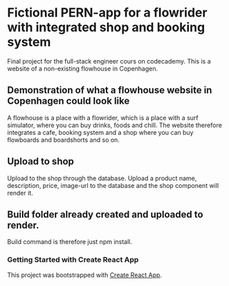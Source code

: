 # Fictional PERN-app for a flowrider with integrated shop and booking system
Final project for the full-stack engineer cours on codecademy.
This is a website of a non-existing flowhouse in Copenhagen. 

## Demonstration of what a flowhouse website in Copenhagen could look like

A flowhouse is a place with a flowrider, which is a place with a surf simulator, where you can buy drinks, foods and chill.
The website therefore integrates a cafe, booking system and a shop where you can buy flowboards and boardshorts and so on. 

## Upload to shop

Upload to the shop through the database. Upload a product name, description, price, image-url to the database and the shop component will render it. 

## Build folder already created and uploaded to render. 

Build command is therefore just npm install.


### Getting Started with Create React App

This project was bootstrapped with [Create React App](https://github.com/facebook/create-react-app).

